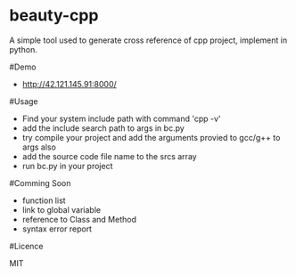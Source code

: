 beauty-cpp
==========
A simple tool used to generate cross reference of cpp project, implement in python.

#Demo
* http://42.121.145.91:8000/

#Usage
* Find your system include path with command 'cpp -v'
* add the include search path to args in bc.py
* try compile your project and add the arguments provied to gcc/g++ to  args also
* add the source code file name to the srcs array
* run bc.py in your project 

#Comming Soon
* function list
* link to global variable
* reference to Class and Method
* syntax error report

#Licence

MIT
